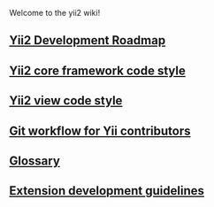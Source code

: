 Welcome to the yii2 wiki!

## [Yii2 Development Roadmap](https://github.com/yiisoft/yii2/wiki/Yii2-Development-Roadmap)
## [Yii2 core framework code style](https://github.com/yiisoft/yii2/wiki/Core-framework-code-style)
## [Yii2 view code style](https://github.com/yiisoft/yii2/wiki/Yii2-view-code-style)
## [Git workflow for Yii contributors](https://github.com/yiisoft/yii/wiki/Git-workflow-for-Yii-contributors)

## [Glossary](https://github.com/yiisoft/yii2/wiki/Glossary)

## [Extension development guidelines](https://github.com/yiisoft/yii2/wiki/Extension-Development)